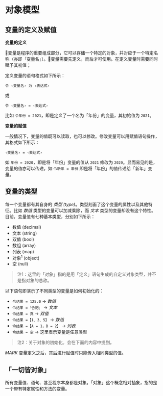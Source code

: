 # 对象模型

## 变量的定义及赋值

**变量的定义**

变量是程序的重要组成部分，它可以存储一个特定的对象，并对应于一个特定名称（亦即「变量名」）。变量需要先定义，而后才可使用。在定义变量时需要同时赋予其初值；

定义变量的语句格式如下所示：

```zn
令 ‹变量名› 为 ‹表达式›
```

或

```zn
令 ‹变量名› = ‹表达式›
```

比如 `令年份 = 2021`，即是定义了一个名为「年份」的变量，其初始值为 `2021`。

**变量的赋值**

一般情况下，变量的值既可以读取，也可以修改。修改变量可以用赋值语句操作，其格式如下所示：

```zn
‹变量名› = ‹表达式›
```

如 `年份 = 2020`，即是将「年份」变量的值从 `2021` 修改为 `2020`。显而易见的是，变量的值亦可以传递，如 `令新年 = 年份` 即是将「年份」的值传递给「新年」变量。

## 变量的类型

每一个变量都有其自身的 _类型 (type)_。类型刻画了这个变量的属性以及其他特征。比如 _数值_ 类型的变量可以加减乘除，而 _文本_ 类型的变量却没有这个特性。目前，变量值有七种基本类型，分别如下所示：

  - 数值 (decimal)
  - 文本 (string)
  - 双值 (bool)
  - 数组 (array)
  - 列表 (map)
  - 对象<sup>1</sup> (object)
  - 空 (null)

> 注1：这里的「对象」指的是用「定义」语句生成的自定义对象类型，并不是指对象的总称。

以下语句即演示了不同类型的变量是如何初始化的：

  - `令结果 = 125.0`      -> _数值_
  - `令结果 =「合肥」`     -> _文本_
  - `令结果 = 真`         -> _双值_
  - `令结果 =【1、3、5】`  -> _数组_
  - `令结果 =【A = 1，B = 2】`  -> _列表_
  - `令结果 = 空` -> 这里表示变量是任意类型

> 注2：关于对象的初始化，会在下面的内容中提到。

_MARK_ 变量定义之后，其后进行赋值时只能传入相同类型的值。

## 「一切皆对象」

所有变量值、语句、甚至程序本身都是对象。「对象」这个概念相对抽象，指的是一个带有特定属性和方法的变量。